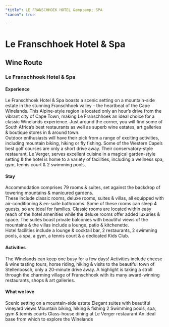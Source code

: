 ```yaml
---
"title": LE FRANSCHHOEK HOTEL &amp;amp; SPA
"canon": true

---
```


# Le Franschhoek Hotel & Spa
## Wine Route
### Le Franschhoek Hotel & Spa

#### Experience
Le Franschhoek Hotel &amp; Spa boasts a scenic setting on a mountain-side estate in the stunning Franschhoek valley – the heartbeat of the Cape Winelands.
This Alpine-style region is located only an hour’s drive from the vibrant city of Cape Town, making Le Franschhoek an ideal choice for a classic Winelands experience.
Just around the corner, you will find some of South Africa’s best restaurants as well as superb wine estates, art galleries &amp; boutique stores in &amp; around town.  
Outdoor enthusiasts will have their pick from a range of exciting activities, including mountain biking, hiking or fly fishing.  Some of the Western Cape’s best golf courses are only a short drive away.
Their conservatory-style restaurant, Le Verger, serves excellent cuisine in a magical garden-style setting &amp; the hotel is home to a variety of facilities, including a wellness spa, gym, tennis court &amp; 2 swimming pools.

#### Stay
Accommodation comprises 79 rooms &amp; suites, set against the backdrop of towering mountains &amp; manicured gardens.  
These include classic rooms, deluxe rooms, suites &amp; villas, all equipped with air-conditioning &amp; en-suite bathrooms.  Some of these rooms can sleep 4 guests, so are ideal for families.
Classic rooms are located within easy reach of the hotel amenities while the deluxe rooms offer added luxuries &amp; space.  The suites boast private balconies with beautiful views of the mountains &amp; the villas include a lounge, patio &amp; kitchenette.  
Hotel facilities include a lounge &amp; cocktail bar, 2 restaurants, 2 swimming pools, a spa, a gym, a tennis court &amp; a dedicated Kids Club.

#### Activities
The Winelands can keep one busy for a few days! Activities include cheese &amp; wine tasting tours, horse riding, hiking &amp; visits to the beautiful town of Stellenbosch, only a 20-minute drive away.  A highlight is taking a stroll through the charming village of Franschhoek with its many award-winning restaurants, shops &amp; art galleries.


#### What we love
Scenic setting on a mountain-side estate
Elegant suites with beautiful vineyard views
Mountain biking, hiking &amp; fishing
2 Swimming pools, spa, gym &amp; tennis courts
Glass-house dining at Le Verger restaurant
An ideal base from which to explore the Winelands